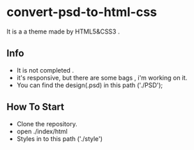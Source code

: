 # **convert-psd-to-html-css**

It is a a theme made by HTML5&CSS3 .



## Info

 - It is not completed .
 - it's responsive, but there are some bags , i'm working on it. 
 - You  can find the design(.psd) in this path ('./PSD');
## How To Start

 - Clone the repository.
 - open ./index/html
 - Styles in to this path ('./style')


